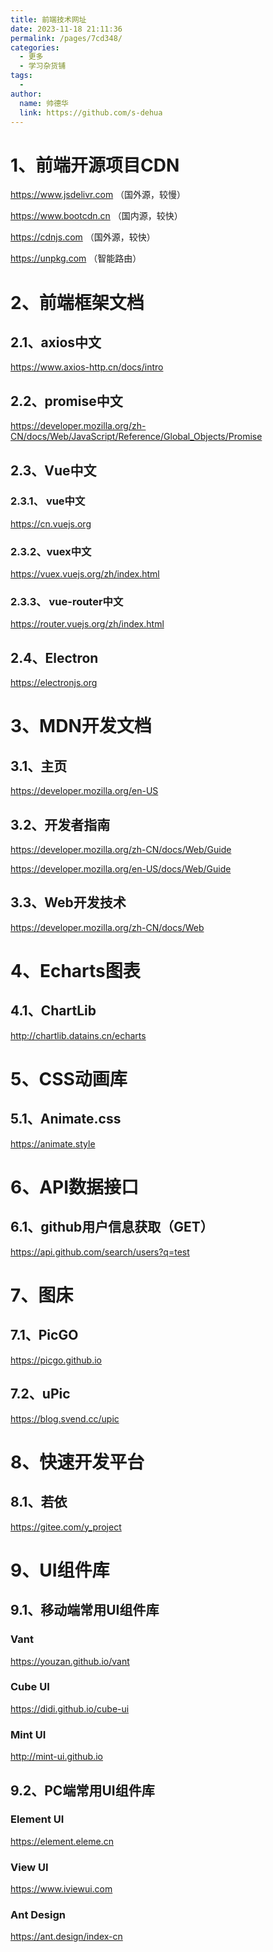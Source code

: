 ```yaml
---
title: 前端技术网址
date: 2023-11-18 21:11:36
permalink: /pages/7cd348/
categories:
  - 更多
  - 学习杂货铺
tags:
  - 
author: 
  name: 帅德华
  link: https://github.com/s-dehua
---
```

# 1、前端开源项目CDN

https://www.jsdelivr.com （国外源，较慢）

https://www.bootcdn.cn （国内源，较快）

https://cdnjs.com （国外源，较快）

https://unpkg.com （智能路由）

# 2、前端框架文档

## 2.1、axios中文

https://www.axios-http.cn/docs/intro

## 2.2、promise中文

https://developer.mozilla.org/zh-CN/docs/Web/JavaScript/Reference/Global_Objects/Promise

## 2.3、Vue中文

### 2.3.1、 vue中文

https://cn.vuejs.org

### 2.3.2、vuex中文

https://vuex.vuejs.org/zh/index.html

### 2.3.3、 vue-router中文

https://router.vuejs.org/zh/index.html

## 2.4、Electron

https://electronjs.org

# 3、MDN开发文档

## 3.1、主页

https://developer.mozilla.org/en-US

## 3.2、开发者指南

https://developer.mozilla.org/zh-CN/docs/Web/Guide

https://developer.mozilla.org/en-US/docs/Web/Guide

## 3.3、Web开发技术

https://developer.mozilla.org/zh-CN/docs/Web

# 4、Echarts图表

## 4.1、ChartLib

http://chartlib.datains.cn/echarts

# 5、CSS动画库

## 5.1、Animate.css

https://animate.style

# 6、API数据接口

## 6.1、github用户信息获取（GET）

https://api.github.com/search/users?q=test

# 7、图床

## 7.1、PicGO

https://picgo.github.io

## 7.2、uPic

https://blog.svend.cc/upic

# 8、快速开发平台

## 8.1、若依

https://gitee.com/y_project

# 9、UI组件库

## 9.1、移动端常用UI组件库

### Vant
https://youzan.github.io/vant 

### Cube UI
https://didi.github.io/cube-ui

### Mint UI
http://mint-ui.github.io

## 9.2、PC端常用UI组件库

### Element UI 
https://element.eleme.cn 

### View UI
https://www.iviewui.com

### Ant Design

https://ant.design/index-cn
